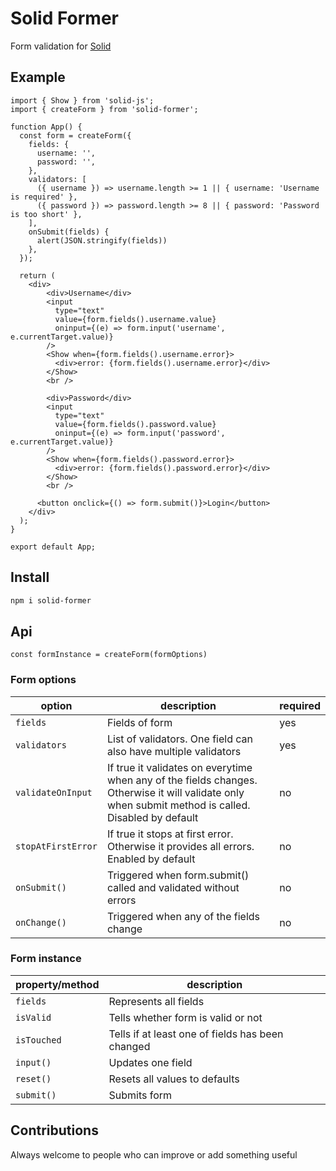 # Solid Former

Form validation for [Solid](https://solidjs.com)

## Example 

```tsx
import { Show } from 'solid-js';
import { createForm } from 'solid-former'; 

function App() {
  const form = createForm({ 
    fields: {
      username: '',
      password: '',
    },
    validators: [
      ({ username }) => username.length >= 1 || { username: 'Username is required' },
      ({ password }) => password.length >= 8 || { password: 'Password is too short' },
    ],
    onSubmit(fields) {
      alert(JSON.stringify(fields))
    },
  });

  return (
    <div>
        <div>Username</div>
        <input
          type="text"
          value={form.fields().username.value}
          oninput={(e) => form.input('username', e.currentTarget.value)}
        />
        <Show when={form.fields().username.error}>
          <div>error: {form.fields().username.error}</div>
        </Show>
        <br />

        <div>Password</div>
        <input
          type="text"
          value={form.fields().password.value}
          oninput={(e) => form.input('password', e.currentTarget.value)}
        />
        <Show when={form.fields().password.error}>
          <div>error: {form.fields().password.error}</div>
        </Show>
        <br />

      <button onclick={() => form.submit()}>Login</button>
    </div>
  );
}

export default App;
```
## Install

```bash
npm i solid-former
```

## Api

```
const formInstance = createForm(formOptions)
```

### Form options
|option|description|required|
|-|-|-|
|`fields`|Fields of form|yes|
|`validators`|List of validators. One field can also have multiple validators|yes|
|`validateOnInput`|If true it validates on everytime when any of the fields changes. Otherwise it will validate only when submit method is called. Disabled by default |no|
|`stopAtFirstError`|If true it stops at first error. Otherwise it provides all errors. Enabled by default|no|
|`onSubmit()`|Triggered when form.submit() called and validated without errors|no|
|`onChange()`|Triggered when any of the fields change|no|


### Form instance
|property/method|description|
|-|-|
|`fields`| Represents all fields | 
|`isValid`| Tells whether form is valid or not |
|`isTouched`| Tells if at least one of fields has been changed|
|`input()`| Updates one field |
|`reset()`| Resets all values to defaults  |
|`submit()`| Submits form |

## Contributions
Always welcome to people who can improve or add something useful
